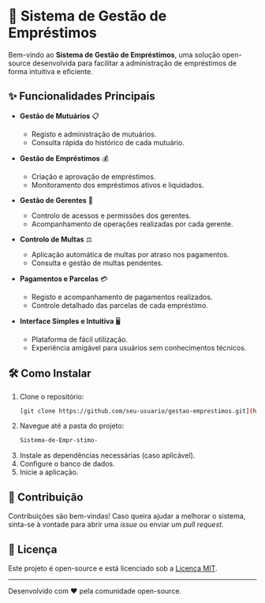 # 📌 Sistema de Gestão de Empréstimos

Bem-vindo ao **Sistema de Gestão de Empréstimos**, uma solução open-source desenvolvida para facilitar a administração de empréstimos de forma intuitiva e eficiente.

## ✨ Funcionalidades Principais

- **Gestão de Mutuários** 📋
  - Registo e administração de mutuários.
  - Consulta rápida do histórico de cada mutuário.

- **Gestão de Empréstimos** 💰
  - Criação e aprovação de empréstimos.
  - Monitoramento dos empréstimos ativos e liquidados.

- **Gestão de Gerentes** 🏦
  - Controlo de acessos e permissões dos gerentes.
  - Acompanhamento de operações realizadas por cada gerente.

- **Controlo de Multas** ⚖️
  - Aplicação automática de multas por atraso nos pagamentos.
  - Consulta e gestão de multas pendentes.

- **Pagamentos e Parcelas** 💳
  - Registo e acompanhamento de pagamentos realizados.
  - Controle detalhado das parcelas de cada empréstimo.

- **Interface Simples e Intuitiva** 🖥️
  - Plataforma de fácil utilização.
  - Experiência amigável para usuários sem conhecimentos técnicos.

## 🛠️ Como Instalar
1. Clone o repositório:
   ```sh
   [git clone https://github.com/seu-usuario/gestao-emprestimos.git](https://github.com/Edson-Laice/Sistema-de-Empr-stimo-.git)
   ```
2. Navegue até a pasta do projeto:
   ```sh
   Sistema-de-Empr-stimo-
   ```
3. Instale as dependências necessárias (caso aplicável).
4. Configure o banco de dados.
5. Inicie a aplicação.

## 🚀 Contribuição
Contribuições são bem-vindas! Caso queira ajudar a melhorar o sistema, sinta-se à vontade para abrir uma _issue_ ou enviar um _pull request_.

## 📄 Licença
Este projeto é open-source e está licenciado sob a [Licença MIT](LICENSE).

---
Desenvolvido com ❤️ pela comunidade open-source.

